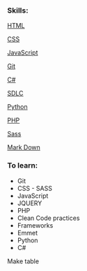 ### Skills:
[HTML](/Web%20Development/html.md)

[CSS](/Web%20Development/css.md)

[JavaScript](/Web%20Development/js.ms)

[Git](/Version%20Control/git.md)

[C#](c#.md)

[SDLC](sdlc.md)

[Python](python.md)

[PHP](php.md)

[Sass](sass.md)

[Mark Down](markdown.md)

### To learn:
* Git
* CSS - SASS
* JavaScript
* JQUERY
* PHP
* Clean Code practices
* Frameworks
* Emmet
* Python
* C#



Make table
